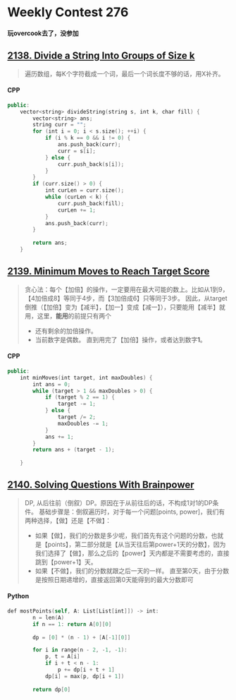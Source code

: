 # Weekly Contest 276
#### 玩overcook去了，没参加

## [2138. Divide a String Into Groups of Size k](https://leetcode.com/problems/divide-a-string-into-groups-of-size-k/)

> 遍历数组，每K个字符截成一个词，最后一个词长度不够的话，用X补齐。

#### CPP
```swift
public:
    vector<string> divideString(string s, int k, char fill) {
        vector<string> ans;
        string curr = "";
        for (int i = 0; i < s.size(); ++i) {
            if (i % k == 0 && i != 0) {
                ans.push_back(curr);
                curr = s[i];
            } else {
                curr.push_back(s[i]);
            }
        }
        if (curr.size() > 0) {
            int curLen = curr.size();
            while (curLen < k) {
                curr.push_back(fill);
                curLen += 1;
            }
            ans.push_back(curr);
        }
        
        return ans;        
    }
```

## [2139. Minimum Moves to Reach Target Score](https://leetcode.com/problems/minimum-moves-to-reach-target-score/)

> 贪心法：每个【加倍】的操作，一定要用在最大可能的数上。比如从1到9，【4加倍成8】等同于4步，而【3加倍成6】只等同于3步。
> 因此，从target倒推（【加倍】变为【减半】，【加一】变成【减一】），只要能用【减半】就用，这里，**能用**的前提只有两个
> - 还有剩余的加倍操作。
> - 当前数字是偶数。
> 直到用完了【加倍】操作，或者达到数字**1**。

#### CPP
```swift
public:
    int minMoves(int target, int maxDoubles) {
        int ans = 0;
        while (target > 1 && maxDoubles > 0) {
            if (target % 2 == 1) {
                target -= 1;
            } else {
                target /= 2;
                maxDoubles -= 1;
            }            
            ans += 1;
        }        
        return ans + (target - 1);
        
    }
```

## [2140. Solving Questions With Brainpower](https://leetcode.com/problems/solving-questions-with-brainpower/)
> DP, 从后往前（倒叙）DP。原因在于从前往后的话，不构成1对1的DP条件。
> 基础步骤是：倒叙遍历时，对于每一个问题[points, power]，我们有两种选择，【做】还是【不做】：
> - 如果【做】，我们的分数是多少呢，我们首先有这个问题的分数，也就是【points】，第二部分就是【从当天往后第power+1天的分数】，因为我们选择了【做】，那么之后的【power】天内都是不需要考虑的，直接跳到【power+1】天。
> - 如果【不做】，我们的分数就跟之后一天的一样。
> 直至第0天，由于分数是按照日期递增的，直接返回第0天能得到的最大分数即可

#### Python
```swift
def mostPoints(self, A: List[List[int]]) -> int:        
        n = len(A)
        if n == 1: return A[0][0]
        
        dp = [0] * (n - 1) + [A[-1][0]] 

        for i in range(n - 2, -1, -1):            
            p, t = A[i]
            if i + t < n - 1:
                p += dp[i + t + 1]
            dp[i] = max(p, dp[i + 1])
            
        return dp[0]
```

